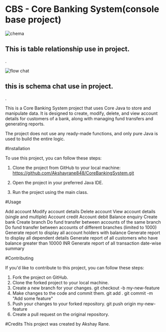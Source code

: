 
# CBS - Core Banking System(console base project)

![chema](https://user-images.githubusercontent.com/105929244/237011653-1251e469-0505-468c-9401-3c735dfe736a.PNG)

## This is table relationship use in project. 

.

![flow chat](https://user-images.githubusercontent.com/105929244/237011718-b79f7315-9bc2-4334-be23-2dfd4d0ad259.PNG)

## this is schema chat use in project.

.


This is a Core Banking System project that uses Core Java to store and manipulate data. It is designed to create, modify, delete, and view account details for customers of a bank, along with managing fund transfers and generating reports. 

The project does not use any ready-made functions, and only pure Java is used to build the entire logic.


#Installation

To use this project, you can follow these steps:

1. Clone the project from GitHub to your local machine:
https://github.com/Akshayrane848/CoreBankingSystem.git

2. Open the project in your preferred Java IDE.

3. Run the project using the main class.

#Usage

Add account
Modify account details
Delete account
View account details (single and multiple)
Account credit
Account debit
Balance enquiry
Create bank
Create branch
Do fund transfer between accounts of the same branch
Do fund transfer between accounts of different branches (limited to 1000)
Generate report to display all account holders with balance
Generate report to display all dependent details
Generate report of all customers who have balance greater than 10000 INR
Generate report of all transaction date-wise summary



#Contributing

If you'd like to contribute to this project, you can follow these steps:
1. Fork the project on GitHub.
2. Clone the forked project to your local machine.
3. Create a new branch for your changes.
    git checkout -b my-new-feature
4. Make changes to the code and commit them.
    git add .
    git commit -m "Add some feature"
5. Push your changes to your forked repository.
   git push origin my-new-feature
6. Create a pull request on the original repository.

#Credits
This project was created by Akshay Rane.
